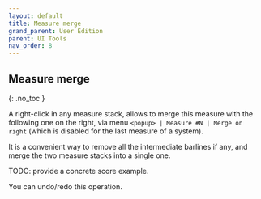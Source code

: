 ```yaml
---
layout: default
title: Measure merge
grand_parent: User Edition
parent: UI Tools
nav_order: 8
---
```

## Measure merge
{: .no_toc }

A right-click in any measure stack, allows to merge this measure with the following one
on the right, via menu `<popup> | Measure #N | Merge on right`
 (which is disabled for the last measure of a system).

It is a convenient way to remove all the intermediate barlines if any, and merge the two
measure stacks into a single one.

TODO: provide a concrete score example.

You can undo/redo this operation.
